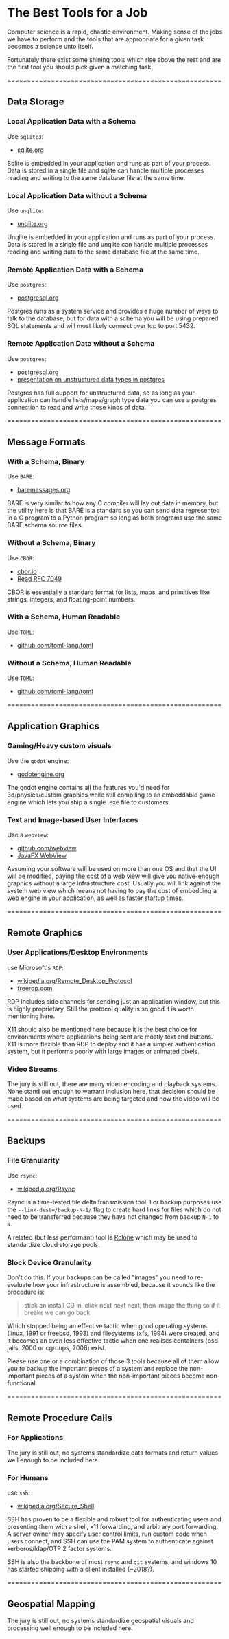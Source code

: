 
# The Best Tools for a Job

Computer science is a rapid, chaotic environment.
Making sense of the jobs we have to perform and the
tools that are appropriate for a given task becomes a
science unto itself.

Fortunately there exist some shining tools which rise above
the rest and are the first tool you should pick given
a matching task.


======================================================

## Data Storage

### Local Application Data with a Schema

Use `sqlite3`:

 - [sqlite.org](https://www.sqlite.org/index.html)

Sqlite is embedded in your application and runs as part of your process.
Data is stored in a single file and sqlite can handle multiple processes
reading and writing to the same database file at the same time.


### Local Application Data without a Schema

Use `unqlite`:

 - [unqlite.org](https://unqlite.org/)

Unqlite is embedded in your application and runs as part of your process.
Data is stored in a single file and unqlite can handle multiple processes
reading and writing data to the same database file at the same time.

### Remote Application Data with a Schema

Use `postgres`:

 - [postgresql.org](https://www.postgresql.org/)

Postgres runs as a system service and provides a huge number of ways to
talk to the database, but for data with a schema you will be using prepared SQL statements
and will most likely connect over tcp to port 5432.

### Remote Application Data without a Schema

Use `postgres`:

 - [postgresql.org](https://www.postgresql.org/)
 - [presentation on unstructured data types in postgres](http://leopard.in.ua/presentations/udck_2017/index.html)

Postgres has full support for unstructured data, so as long as your application can handle
lists/maps/graph type data you can use a postgres connection to read and write those kinds of data.


======================================================

## Message Formats

### With a Schema, Binary

Use `BARE`:

 - [baremessages.org](https://baremessages.org/)

BARE is very similar to how any C compiler will lay out data in memory,
but the utility here is that BARE is a standard so you can
send data represented in a C program to a Python program so
long as both programs use the same BARE schema source files.

### Without a Schema, Binary

Use `CBOR`:

 - [cbor.io](https://cbor.io/)
 - [Read RFC 7049](https://tools.ietf.org/html/rfc7049)

CBOR is essentially a standard format for lists, maps, and primitives
like strings, integers, and floating-point numbers.


### With a Schema, Human Readable

Use `TOML`:

 - [github.com/toml-lang/toml](https://github.com/toml-lang/toml)

### Without a Schema, Human Readable

Use `TOML`:

 - [github.com/toml-lang/toml](https://github.com/toml-lang/toml)


======================================================

## Application Graphics

### Gaming/Heavy custom visuals

Use the `godot` engine:

 - [godotengine.org](https://godotengine.org/)

The godot engine contains all the features you'd need for 3d/physics/custom
graphics while still compiling to an embeddable game engine which lets you ship
a single .exe file to customers.

### Text and Image-based User Interfaces

Use a `webview`:

 - [github.com/webview](https://github.com/webview/webview)
 - [JavaFX WebView](https://docs.oracle.com/javase/8/javafx/api/javafx/scene/web/WebView.html)

Assuming your software will be used on more than one OS and that the UI will be modified,
paying the cost of a web view will give you native-enough graphics without a large
infrastructure cost. Usually you will link against the system web view which means not
having to pay the cost of embedding a web engine in your application, as well as faster startup times.


======================================================

## Remote Graphics

### User Applications/Desktop Environments

use Microsoft's `RDP`:

 - [wikipedia.org/Remote_Desktop_Protocol](https://en.wikipedia.org/wiki/Remote_Desktop_Protocol)
 - [freerdp.com](http://www.freerdp.com/)

RDP includes side channels for sending just an application window,
but this is highly proprietary. Still the protocol quality is so good
it is worth mentioning here.

X11 should also be mentioned here because it is the best choice
for environments where applications being sent are mostly text
and buttons. X11 is more flexible than RDP to deploy and it has
a simpler authentication system, but it performs poorly with large
images or animated pixels.

### Video Streams

The jury is still out, there are many video encoding and playback systems.
None stand out enough to warrant inclusion here, that decision should be
made based on what systems are being targeted and how the video will be used.


======================================================

## Backups

### File Granularity

Use `rsync`:

 - [wikipedia.org/Rsync](https://en.wikipedia.org/wiki/Rsync)

Rsync is a time-tested file delta transmission tool. For backup purposes
use the `--link-dest=/backup-N-1/` flag to create hard links for files which
do not need to be transferred because they have not changed from backup `N-1` to `N`.

A related (but less performant) tool is [Rclone](https://rclone.org/) which may be
used to standardize cloud storage pools.

### Block Device Granularity

Don't do this. If your backups can be called "images" you need
to re-evaluate how your infrastructure is assembled, because
it sounds like the procedure is:

> stick an install CD in, click next next next, then image the thing so if it breaks we can go back

Which stopped being an effective tactic when good operating systems (linux, 1991 or freebsd, 1993) and filesystems (xfs, 1994)
were created, and it becomes an even less effective tactic when one realises containers (bsd jails, 2000 or cgroups, 2006) exist.

Please use one or a combination of those 3 tools because all of them allow you to backup the important pieces of a system
and replace the non-important pieces of a system when the non-important pieces become non-functional.


======================================================

## Remote Procedure Calls

### For Applications

The jury is still out, no systems standardize data formats and return values well enough to be included here.


### For Humans

use `ssh`:

 - [wikipedia.org/Secure_Shell](https://en.wikipedia.org/wiki/Secure_Shell)


SSH has proven to be a flexible and robust tool for authenticating users and presenting
them with a shell, x11 forwarding, and arbitrary port forwarding. A server owner
may specify user control limits, run custom code when users connect, and SSH can use the PAM
system to authenticate against kerberos/ldap/OTP 2 factor systems.

SSH is also the backbone of most `rsync` and `git` systems, and windows 10 has started shipping with a client installed (\~2018?).


======================================================

## Geospatial Mapping

The jury is still out, no systems standardize geospatial visuals and processing well enough to be included here.







